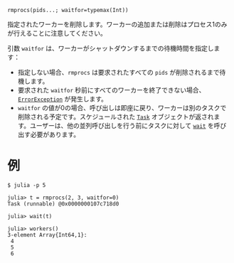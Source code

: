 ```
rmprocs(pids...; waitfor=typemax(Int))
```

指定されたワーカーを削除します。ワーカーの追加または削除はプロセス1のみが行えることに注意してください。

引数 `waitfor` は、ワーカーがシャットダウンするまでの待機時間を指定します：

  * 指定しない場合、`rmprocs` は要求されたすべての `pids` が削除されるまで待機します。
  * 要求された `waitfor` 秒前にすべてのワーカーを終了できない場合、[`ErrorException`](@ref) が発生します。
  * `waitfor` の値が0の場合、呼び出しは即座に戻り、ワーカーは別のタスクで削除される予定です。スケジュールされた [`Task`](@ref) オブジェクトが返されます。ユーザーは、他の並列呼び出しを行う前にタスクに対して [`wait`](@ref) を呼び出す必要があります。

# 例

```julia-repl
$ julia -p 5

julia> t = rmprocs(2, 3, waitfor=0)
Task (runnable) @0x0000000107c718d0

julia> wait(t)

julia> workers()
3-element Array{Int64,1}:
 4
 5
 6
```
